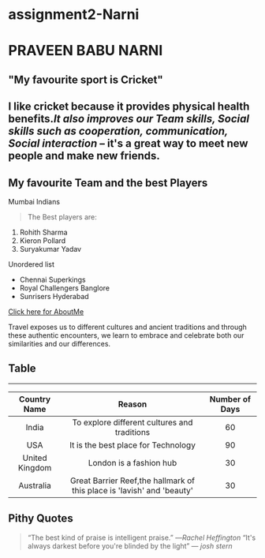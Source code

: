 # assignment2-Narni
# PRAVEEN BABU NARNI
## "My favourite sport is Cricket"

I like cricket because it provides physical health benefits.***It also improves our Team skills, Social skills such as cooperation, communication, Social interaction*** – it's a great way to meet new people and make new friends.
-----------------
My favourite Team and the best Players
-----------------
Mumbai Indians
>The Best players are:
1. Rohith Sharma
2. Kieron Pollard
3. Suryakumar Yadav

Unordered list
* Chennai Superkings 
* Royal Challengers Banglore
* Sunrisers Hyderabad

[Click here for AboutMe](AboutMe.md)

Travel exposes us to different cultures and ancient traditions and through these authentic encounters, we learn to embrace and celebrate both our similarities and our differences.

## Table
----------

| Country Name | Reason | Number of Days |
|:-------------------:|:------:|:------------:|
|  India       | To explore different cultures and traditions |60 |
|USA|It is the best place for Technology| 90|
|United Kingdom| London is a fashion hub | 30 |
|Australia|Great Barrier Reef,the hallmark of this place is 'Iavish' and 'beauty'  |   30   |

## Pithy Quotes
 > “The best kind of praise is intelligent praise.”
―*Rachel Heffington*
> “It's always darkest before you're blinded by the light”
― *josh stern*

